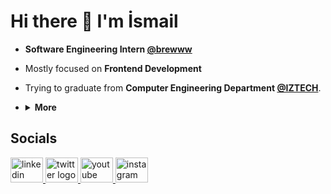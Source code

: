 # Hi there 👋 I'm İsmail

- **Software Engineering Intern [@brewww](https://github.com/BrewInteractive)**
- Mostly focused on **Frontend Development**
- Trying to graduate from **Computer Engineering Department [@IZTECH](https://iyte.edu.tr)**.
- <details>
      <summary><strong>More</strong></summary>

  <!-- - ✒️ I regularly try to improve my writing skills on [Medium](https://medium.com/@ismailgunayy) -->

  - 🎶 I have a [YouTube channel](https://www.youtube.com/ismailg%C3%BCnay23) in which I cover my favorite songs
  - 📪 You can reach me via my socials or [mail](mailto:ismailggunay@gmail.com)
  </details>

## Socials

  <a href="https://linkedin.com/in/ismailgunayy" target="_blank">
    <img src="https://raw.githubusercontent.com/maurodesouza/profile-readme-generator/master/src/assets/icons/social/linkedin/default.svg" width="52" height="40" alt="linkedin logo"  />
  </a>
  <a href="https://twitter.com/ismailgunayy" target="_blank">
    <img src="https://raw.githubusercontent.com/maurodesouza/profile-readme-generator/master/src/assets/icons/social/twitter/default.svg" width="52" height="40" alt="twitter logo"  />
  </a>
  <a href="https://youtube.com/ismailgunay23" target="_blank">
    <img src="https://raw.githubusercontent.com/maurodesouza/profile-readme-generator/master/src/assets/icons/social/youtube/default.svg" width="52" height="40" alt="youtube logo"  />
  </a>
  <a href="https://instagram.com/ismailgunayy" target="_blank">
    <img src="https://raw.githubusercontent.com/maurodesouza/profile-readme-generator/master/src/assets/icons/social/instagram/default.svg" width="52" height="40" alt="instagram logo"  />
  </a>
  <!-- <a href="https://medium.com/@ismailgunayy" target="_blank">
    <img src="https://raw.githubusercontent.com/maurodesouza/profile-readme-generator/master/src/assets/icons/social/medium/default.svg" width="52" height="40" alt="medium logo"  />
  </a> -->
